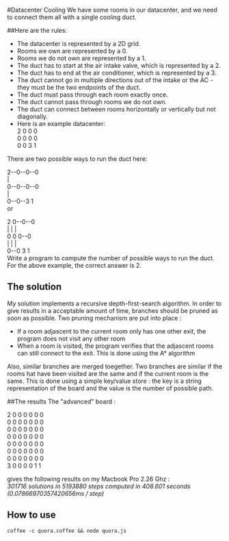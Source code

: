 #Datacenter Cooling
We have some rooms in our datacenter, and we need to connect them all with a single cooling duct.

##Here are the rules:
* The datacenter is represented by a 2D grid.
* Rooms we own are represented by a 0.
* Rooms we do not own are represented by a 1.
* The duct has to start at the air intake valve, which is represented by a 2.
* The duct has to end at the air conditioner, which is represented by a 3.
* The duct cannot go in multiple directions out of the intake or the AC - they must be the two endpoints of the duct.
* The duct must pass through each room exactly once.
* The duct cannot pass through rooms we do not own.
* The duct can connect between rooms horizontally or vertically but not diagonally.
* Here is an example datacenter:  
2  0  0  0  
0  0  0  0  
0  0  3  1  
        
There are two possible ways to run the duct here:

2--0--0--0  
         |  
0--0--0--0  
|  
0--0--3  1  
or  
  
2  0--0--0  
|  |     |  
0  0  0--0  
|  |  |  
0--0  3  1  
Write a program to compute the number of possible ways to run the duct. For the above example, the correct answer is 2.

## The solution
My solution implements a recursive depth-first-search algorithm.
In order to give results in a acceptable amount of time, branches should be pruned as soon as possible.
Two pruning mechanism are put into place :
* If a room adjascent to the current room only has one other exit, the program does not visit any other room
* When a room is visited, the program verifies that the adjascent rooms can still connect to the exit. This is done using the A* algorithm

Also, similar branches are merged toegether.
Two branches are similar if the rooms hat have been visited are the same and if the current room is the same.
This is done using a simple key/value store : the key is a string representation of the board and the value is the number of possible path.

##The results
The "advanced" board : 

2 0 0 0 0 0 0  
0 0 0 0 0 0 0  
0 0 0 0 0 0 0  
0 0 0 0 0 0 0  
0 0 0 0 0 0 0  
0 0 0 0 0 0 0  
0 0 0 0 0 0 0  
3 0 0 0 0 1 1  

gives the following results on my Macbook Pro 2.26 Ghz :  
*301716 solutions in 5193880 steps computed in 408.601 seconds (0.07866970357420656ms / step)*

## How to use
`coffee -c quora.coffee && node quora.js`


